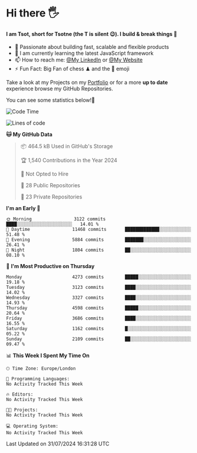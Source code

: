 # Hi there :raised_hand_with_fingers_splayed:
#### I am Tsot, short for Tsotne (the T is silent :wink:). I build & break things :space_invader:
- :telescope: Passionate about building fast, scalable and flexible products
- :seedling: I am currently learning the latest JavaScript framework 
- :mailbox: How to reach me: [@My LinkedIn](https://www.linkedin.com/in/tsotne-gvadzabia/) or [@My Website](https://tsotne.co.uk/contact)
- :zap: Fun Fact: Big Fan of chess ♟ and the 👾 emoji

Take a look at my Projects on my [Portfolio](https://tsotne.co.uk/) or for a more **up to date** experience browse my GitHub Repositories.

You can see some statistics below!:space_invader:
<!--START_SECTION:waka-->
![Code Time](http://img.shields.io/badge/Code%20Time-761%20hrs%202%20mins-blue)

![Lines of code](https://img.shields.io/badge/From%20Hello%20World%20I%27ve%20Written-8.6%20million%20lines%20of%20code-blue)

**🐱 My GitHub Data** 

> 📦 464.5 kB Used in GitHub's Storage 
 > 
> 🏆 1,540 Contributions in the Year 2024
 > 
> 🚫 Not Opted to Hire
 > 
> 📜 28 Public Repositories 
 > 
> 🔑 23 Private Repositories 
 > 
**I'm an Early 🐤** 

```text
🌞 Morning                3122 commits        ████░░░░░░░░░░░░░░░░░░░░░   14.01 % 
🌆 Daytime                11468 commits       █████████████░░░░░░░░░░░░   51.48 % 
🌃 Evening                5884 commits        ███████░░░░░░░░░░░░░░░░░░   26.41 % 
🌙 Night                  1804 commits        ██░░░░░░░░░░░░░░░░░░░░░░░   08.10 % 
```
📅 **I'm Most Productive on Thursday** 

```text
Monday                   4273 commits        █████░░░░░░░░░░░░░░░░░░░░   19.18 % 
Tuesday                  3123 commits        ████░░░░░░░░░░░░░░░░░░░░░   14.02 % 
Wednesday                3327 commits        ████░░░░░░░░░░░░░░░░░░░░░   14.93 % 
Thursday                 4598 commits        █████░░░░░░░░░░░░░░░░░░░░   20.64 % 
Friday                   3686 commits        ████░░░░░░░░░░░░░░░░░░░░░   16.55 % 
Saturday                 1162 commits        █░░░░░░░░░░░░░░░░░░░░░░░░   05.22 % 
Sunday                   2109 commits        ██░░░░░░░░░░░░░░░░░░░░░░░   09.47 % 
```


📊 **This Week I Spent My Time On** 

```text
🕑︎ Time Zone: Europe/London

💬 Programming Languages: 
No Activity Tracked This Week

🔥 Editors: 
No Activity Tracked This Week

🐱‍💻 Projects: 
No Activity Tracked This Week

💻 Operating System: 
No Activity Tracked This Week
```


 Last Updated on 31/07/2024 16:31:28 UTC
<!--END_SECTION:waka-->
